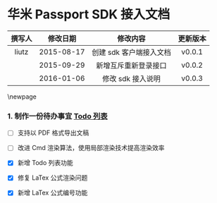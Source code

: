 华米 Passport SDK 接入文档
==========================
| 撰写人 | 修改日期 |             修改内容           | 更新版本 |
|:-----:|:--------:|:----------------------------:|:-------:|
|liutz|2015-08-17|创建 sdk 客户端接入文档|v0.0.1|
||2015-09-29|新增互斥重新登录接口|v0.0.2|
||2016-01-06|修改 sdk 接入说明|v0.0.3|

\newpage
### 1. 制作一份待办事宜 [Todo 列表](https://www.zybuluo.com/mdeditor?url=https://www.zybuluo.com/static/editor/md-help.markdown#13-待办事宜-todo-列表)

- [ ] 支持以 PDF 格式导出文稿
- [ ] 改进 Cmd 渲染算法，使用局部渲染技术提高渲染效率
- [x] 新增 Todo 列表功能
- [x] 修复 LaTex 公式渲染问题
- [x] 新增 LaTex 公式编号功能

